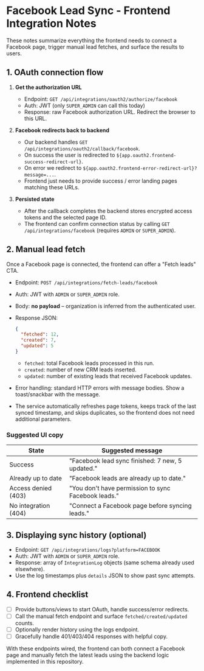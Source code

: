 # Facebook Lead Sync - Frontend Integration Notes

These notes summarize everything the frontend needs to connect a Facebook page, trigger
manual lead fetches, and surface the results to users.

## 1. OAuth connection flow

1. **Get the authorization URL**
   - Endpoint: `GET /api/integrations/oauth2/authorize/facebook`
   - Auth: JWT (only `SUPER_ADMIN` can call this today)
   - Response: raw Facebook authorization URL. Redirect the browser to this URL.

2. **Facebook redirects back to backend**
   - Our backend handles `GET /api/integrations/oauth2/callback/facebook`.
   - On success the user is redirected to `${app.oauth2.frontend-success-redirect-url}`.
   - On error we redirect to `${app.oauth2.frontend-error-redirect-url}?message=...`.
   - Frontend just needs to provide success / error landing pages matching these URLs.

3. **Persisted state**
   - After the callback completes the backend stores encrypted access tokens and the selected page ID.
   - The frontend can confirm connection status by calling `GET /api/integrations/facebook` (requires
     `ADMIN` or `SUPER_ADMIN`).

## 2. Manual lead fetch

Once a Facebook page is connected, the frontend can offer a "Fetch leads" CTA.

- Endpoint: `POST /api/integrations/fetch-leads/facebook`
- Auth: JWT with `ADMIN` or `SUPER_ADMIN` role.
- Body: **no payload** – organization is inferred from the authenticated user.
- Response JSON:

  ```json
  {
    "fetched": 12,
    "created": 7,
    "updated": 5
  }
  ```

  - `fetched`: total Facebook leads processed in this run.
  - `created`: number of new CRM leads inserted.
  - `updated`: number of existing leads that received Facebook updates.

- Error handling: standard HTTP errors with message bodies. Show a toast/snackbar with the message.
- The service automatically refreshes page tokens, keeps track of the last synced timestamp, and skips
  duplicates, so the frontend does not need additional parameters.

### Suggested UI copy

| State                | Suggested message                                  |
|----------------------|-----------------------------------------------------|
| Success              | "Facebook lead sync finished: 7 new, 5 updated."   |
| Already up to date   | "Facebook leads are already up to date."           |
| Access denied (403)  | "You don't have permission to sync Facebook leads."|
| No integration (404) | "Connect a Facebook page before syncing leads."    |

## 3. Displaying sync history (optional)

- Endpoint: `GET /api/integrations/logs?platform=FACEBOOK`
- Auth: JWT with `ADMIN` or `SUPER_ADMIN` role.
- Response: array of `IntegrationLog` objects (same schema already used elsewhere).
- Use the log timestamps plus `details` JSON to show past sync attempts.

## 4. Frontend checklist

- [ ] Provide buttons/views to start OAuth, handle success/error redirects.
- [ ] Call the manual fetch endpoint and surface `fetched/created/updated` counts.
- [ ] Optionally render history using the logs endpoint.
- [ ] Gracefully handle 401/403/404 responses with helpful copy.

With these endpoints wired, the frontend can both connect a Facebook page and manually fetch the latest leads
using the backend logic implemented in this repository.
